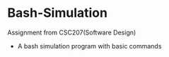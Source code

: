 # Bash-Simulation
Assignment from CSC207(Software Design)
- A bash simulation program with basic commands

